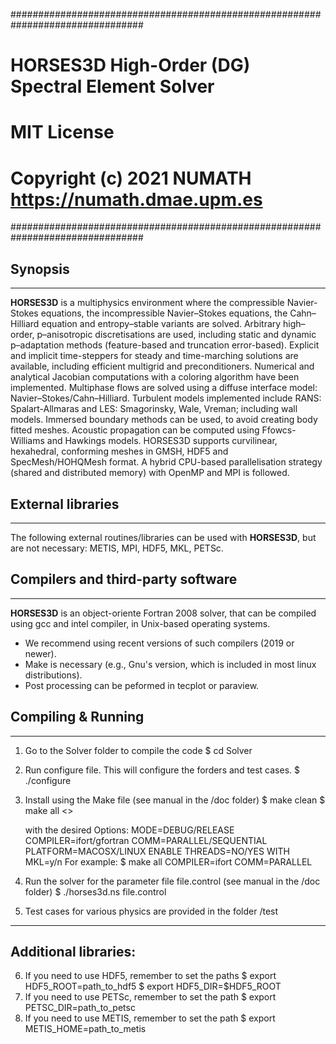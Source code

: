 ################################################################################                   
#            HORSES3D High-Order (DG) Spectral Element Solver                  #
#                                                                              #
#                             MIT License                                      #
#         Copyright (c) 2021 NUMATH https://numath.dmae.upm.es                 #
################################################################################

## Synopsis
-----------
**HORSES3D** is a multiphysics environment where the compressible Navier-Stokes equations, the incompressible Navier–Stokes equations, the Cahn–Hilliard equation and entropy–stable variants are solved. Arbitrary high–order, p–anisotropic discretisations are used, including static and dynamic p–adaptation methods (feature-based and truncation error-based). Explicit and implicit time-steppers for steady and time-marching solutions are available, including efficient multigrid and preconditioners. Numerical and analytical Jacobian computations with a coloring algorithm have been implemented. Multiphase flows are solved using a diffuse interface model: Navier–Stokes/Cahn–Hilliard. Turbulent models implemented include RANS: Spalart-Allmaras and LES: Smagorinsky, Wale, Vreman; including wall models. Immersed boundary methods can be used, to avoid creating body fitted meshes. Acoustic propagation can be computed using Ffowcs-Williams and Hawkings models.
HORSES3D supports curvilinear, hexahedral, conforming meshes in GMSH, HDF5 and SpecMesh/HOHQMesh format. A hybrid CPU-based parallelisation strategy (shared and distributed memory) with OpenMP and MPI is followed.


## External libraries
-----------
The following external routines/libraries can be used with **HORSES3D**, but are not necessary: METIS, MPI, HDF5, MKL, PETSc.


## Compilers and third-party software
-----------
**HORSES3D** is an object-oriente Fortran 2008 solver, that can be compiled using gcc and intel compiler, in Unix-based operating systems. 
- We recommend using recent versions of such compilers (2019 or newer).
- Make is necessary (e.g., Gnu's version, which is included in most linux distributions).
- Post processing can be peformed in tecplot or paraview.


## Compiling & Running 
-----------
1. Go to the Solver folder to compile the code
        $ cd Solver
2. Run configure file. This will configure the forders and test cases.
        $ ./configure
3. Install using the Make file (see manual in the /doc folder)
        $ make clean
        $ make all <<Options>>

	with the desired Options:
         MODE=DEBUG/RELEASE
         COMPILER=ifort/gfortran
         COMM=PARALLEL/SEQUENTIAL
         PLATFORM=MACOSX/LINUX
         ENABLE THREADS=NO/YES
         WITH MKL=y/n
    For example:
         $ make all COMPILER=ifort COMM=PARALLEL

4. Run the solver for the parameter file file.control (see manual in the /doc folder)
        $ ./horses3d.ns file.control
5. Test cases for various physics are provided in the folder /test


-----------
## Additional libraries:
6. If you need to use HDF5, remember to set the paths
        $ export HDF5_ROOT=path_to_hdf5
        $ export HDF5_DIR=$HDF5_ROOT
7. If you need to use PETSc, remember to set the path
        $ export PETSC_DIR=path_to_petsc
8. If you need to use METIS, remember to set the path
        $ export METIS_HOME=path_to_metis

